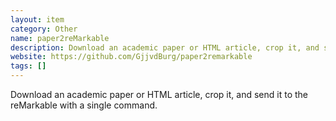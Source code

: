 ```yaml
---
layout: item
category: Other
name: paper2reMarkable
description: Download an academic paper or HTML article, crop it, and send it to the reMarkable with a single command.
website: https://github.com/GjjvdBurg/paper2remarkable
tags: []
---
```


Download an academic paper or HTML article, crop it, and send it to the reMarkable with a single command.
